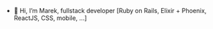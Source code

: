 - 👋 Hi, I’m Marek, fullstack developer [Ruby on Rails, Elixir + Phoenix, ReactJS, CSS, mobile, ...]

<!---
empa76/empa76 is a ✨ special ✨ repository because its `README.md` (this file) appears on your GitHub profile.
You can click the Preview link to take a look at your changes.
--->
